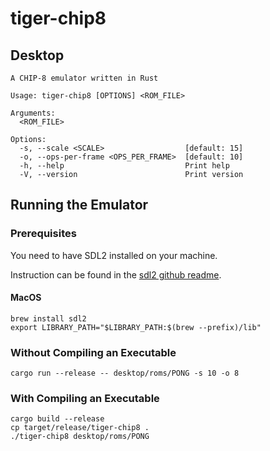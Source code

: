# tiger-chip8

## Desktop
```
A CHIP-8 emulator written in Rust

Usage: tiger-chip8 [OPTIONS] <ROM_FILE>

Arguments:
  <ROM_FILE>  

Options:
  -s, --scale <SCALE>                  [default: 15]
  -o, --ops-per-frame <OPS_PER_FRAME>  [default: 10]
  -h, --help                           Print help
  -V, --version                        Print version
```

## Running the Emulator

### Prerequisites
You need to have SDL2 installed on your machine.

Instruction can be found in the [sdl2 github readme](https://github.com/Rust-SDL2/rust-sdl2).

#### MacOS
```
brew install sdl2
export LIBRARY_PATH="$LIBRARY_PATH:$(brew --prefix)/lib"
```

### Without Compiling an Executable
```
cargo run --release -- desktop/roms/PONG -s 10 -o 8
```

### With Compiling an Executable
```
cargo build --release
cp target/release/tiger-chip8 .
./tiger-chip8 desktop/roms/PONG
```
